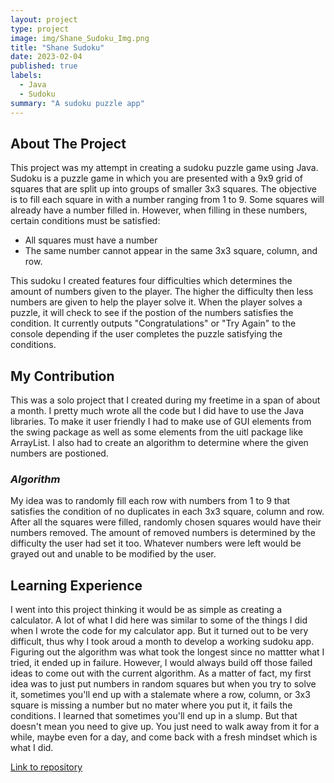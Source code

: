 ```yaml
---
layout: project
type: project
image: img/Shane_Sudoku_Img.png
title: "Shane Sudoku"
date: 2023-02-04
published: true
labels:
  - Java
  - Sudoku
summary: "A sudoku puzzle app"
---
```


## About The Project

This project was my attempt in creating a sudoku puzzle game using Java. Sudoku is a puzzle game in which you are presented with a 9x9 grid of squares that are split up into groups of smaller 3x3 squares. The objective is to fill each square in with a number ranging from 1 to 9. Some squares will already have a number filled in. However, when filling in these numbers, certain conditions must be satisfied:

  - All squares must have a number
  - The same number cannot appear in the same 3x3 square, column, and row. 

This sudoku I created features four difficulties which determines the amount of numbers given to the player. The higher the difficulty then less numbers are given to help the player solve it. When the player solves a puzzle, it will check to see if the postion of the numbers satisfies the condition. It currently outputs "Congratulations" or "Try Again" to the console depending if the user completes the puzzle satisfying the conditions. 

## My Contribution

This was a solo project that I created during my freetime in a span of about a month. I pretty much wrote all the code but I did have to use the Java libraries. To make it user friendly I had to make use of GUI elements from the swing package as well as some elements from the uitl package like ArrayList. I also had to create an algorithm to determine where the given numbers are postioned. 

### *Algorithm*

My idea was to randomly fill each row with numbers from 1 to 9 that satisfies the condition of no duplicates in each 3x3 square, column and row. After all the squares were filled, randomly chosen squares would have their numbers removed. The amount of removed numbers is determined by the difficulty the user had set it too. Whatever numbers were left would be grayed out and unable to be modified by the user.

## Learning Experience

I went into this project thinking it would be as simple as creating a calculator. A lot of what I did here was similar to some of the things I did when I wrote the code for my calculator app. But it turned out to be very difficult, thus why I took aroud a month to develop a working sudoku app. Figuring out the algorithm was what took the longest since no mattter what I tried, it ended up in failure. However, I would always build off those failed ideas to come out with the current algorithm. As a matter of fact, my first idea was to just put numbers in random squares but when you try to solve it, sometimes you'll end up with a stalemate where a row, column, or 3x3 square is missing a number but no mater where you put it, it fails the conditions. I learned that sometimes you'll end up in a slump. But that doesn't mean you need to give up. You just need to walk away from it for a while, maybe even for a day, and come back with a fresh mindset which is what I did. 

[Link to repository](https://github.com/UHM-ShaneB/Shane_Sudoku)
